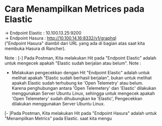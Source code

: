 # Cara Menampilkan Metrices pada Elastic

-> Endpoint Elastic : 10.100.13.25:9200
<br/>
-> Endpoint Hasura : http://10.100.14.16:8332/v1/graphql
<br/>
("Endpoint Hasura" diambil dari URL yang ada di bagian atas saat kita membuka Hasura di Rancher).

Note :
[-] Pada Postman, Kita melakukan Hit pada "Endpoint Elastic" adalah untuk mengecek apakah "Elastic sudah berjalan atau belum".
Note : 
- Melakukan pengecekkan dengan Hit "Endpoint Elastic" adalah untuk melihat apakah "Elastic sudah berhasil berjalan", bukan untuk melihat apakah Elastic sudah terhubung ke 'Open Telemetry' atau belum. Karena penghubungan antara 'Open Telemetery' dan 'Elastic' dilakukan menggunakan Server Ubuntu Linux, sehingga untuk mengecek apakah 'Open Telemetery' sudah dihubungkan ke 'Elastic', Pengecekkan dilakukan menggunakan Server Ubuntu Linux.


[- ]Pada Postman, Kita melakukan Hit pada "Endpoint Hasura" adalah untuk "Menampilkan Metrics" pada Elastic.
saat kita mengu
